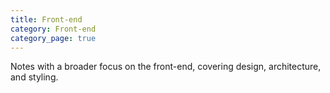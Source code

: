 ```yaml
---
title: Front-end
category: Front-end
category_page: true
---
```


Notes with a broader focus on the front-end, covering design, architecture, and styling.
